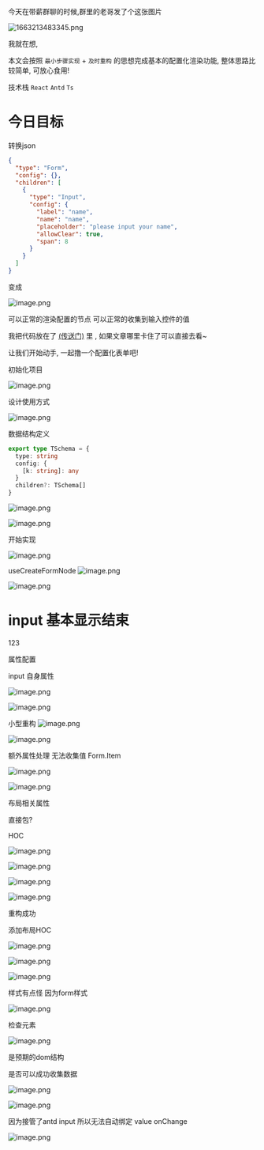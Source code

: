 今天在带薪群聊的时候,群里的老哥发了个这张图片

![1663213483345.png](https://p9-juejin.byteimg.com/tos-cn-i-k3u1fbpfcp/b28af116c6d34b5386a495b32fc3af60~tplv-k3u1fbpfcp-watermark.image?)

我就在想,

本文会按照 `最小步骤实现` + `及时重构` 的思想完成基本的配置化渲染功能, 整体思路比较简单, 可放心食用!


技术栈 `React` `Antd` `Ts`

# 今日目标

转换json
```json
{
  "type": "Form",
  "config": {},
  "children": [
    {
      "type": "Input",
      "config": {
        "label": "name",
        "name": "name",
        "placeholder": "please input your name",
        "allowClear": true,
        "span": 8
      }
    }
  ]
}
```
变成

![image.png](https://p3-juejin.byteimg.com/tos-cn-i-k3u1fbpfcp/75e8eae04f914c8e85229b597d53f14c~tplv-k3u1fbpfcp-watermark.image?)

可以正常的渲染配置的节点
可以正常的收集到输入控件的值

我把代码放在了 [(传送门)](https://github.com/jiangsongyang/schema-form) 里 , 如果文章哪里卡住了可以直接去看~

让我们开始动手, 一起撸一个配置化表单吧!

初始化项目


![image.png](https://p6-juejin.byteimg.com/tos-cn-i-k3u1fbpfcp/ffd41fb123d84ae8bc897bef45e1acd0~tplv-k3u1fbpfcp-watermark.image?)


设计使用方式

![image.png](https://p9-juejin.byteimg.com/tos-cn-i-k3u1fbpfcp/5affc7406bae43bab43f15146a2b80c6~tplv-k3u1fbpfcp-watermark.image?)



数据结构定义
``` typescript
export type TSchema = {
  type: string
  config: {
    [k: string]: any
  }
  children?: TSchema[]
}
```

![image.png](https://p3-juejin.byteimg.com/tos-cn-i-k3u1fbpfcp/d7fb87e8323044868333ef1d6118ceeb~tplv-k3u1fbpfcp-watermark.image?)


![image.png](https://p3-juejin.byteimg.com/tos-cn-i-k3u1fbpfcp/bd43f0dadd974cda8a76802661840740~tplv-k3u1fbpfcp-watermark.image?)

开始实现


![image.png](https://p6-juejin.byteimg.com/tos-cn-i-k3u1fbpfcp/4c80342445da47789157f551a8a6e9fa~tplv-k3u1fbpfcp-watermark.image?)


useCreateFormNode
![image.png](https://p3-juejin.byteimg.com/tos-cn-i-k3u1fbpfcp/49b37de17d82479482cf88596ac7400d~tplv-k3u1fbpfcp-watermark.image?)

![image.png](https://p1-juejin.byteimg.com/tos-cn-i-k3u1fbpfcp/b13ada61b6f6457a87d34aca61192507~tplv-k3u1fbpfcp-watermark.image?)




input 基本显示结束
=============================================

123

属性配置

input 自身属性

![image.png](https://p1-juejin.byteimg.com/tos-cn-i-k3u1fbpfcp/4e08d06ad95e487d830f2cc0a84e4364~tplv-k3u1fbpfcp-watermark.image?)

![image.png](https://p9-juejin.byteimg.com/tos-cn-i-k3u1fbpfcp/79e3520fcd4a4243968d3dc532b8e73a~tplv-k3u1fbpfcp-watermark.image?)

小型重构
![image.png](https://p3-juejin.byteimg.com/tos-cn-i-k3u1fbpfcp/9c796fd71cc1436cb275fc2505451072~tplv-k3u1fbpfcp-watermark.image?)



![image.png](https://p9-juejin.byteimg.com/tos-cn-i-k3u1fbpfcp/7e314c5cdbc24c4fb759e37834a90851~tplv-k3u1fbpfcp-watermark.image?)


额外属性处理
无法收集值
Form.Item

![image.png](https://p9-juejin.byteimg.com/tos-cn-i-k3u1fbpfcp/ac6243d139f94ff4890021023dc3f48f~tplv-k3u1fbpfcp-watermark.image?)

![image.png](https://p9-juejin.byteimg.com/tos-cn-i-k3u1fbpfcp/67f90aea2821473abe922fde1ded587c~tplv-k3u1fbpfcp-watermark.image?)

布局相关属性

直接包?

HOC

![image.png](https://p9-juejin.byteimg.com/tos-cn-i-k3u1fbpfcp/460f2709f09442b2ac07b04ab9a473b5~tplv-k3u1fbpfcp-watermark.image?)


![image.png](https://p6-juejin.byteimg.com/tos-cn-i-k3u1fbpfcp/7cc154820cbd4294b81a8bd4cffb8cd1~tplv-k3u1fbpfcp-watermark.image?)


![image.png](https://p6-juejin.byteimg.com/tos-cn-i-k3u1fbpfcp/3346837de1bb4444976ac6945afa33b5~tplv-k3u1fbpfcp-watermark.image?)


![image.png](https://p3-juejin.byteimg.com/tos-cn-i-k3u1fbpfcp/a4ab13dac5184643ae1fba194bce6898~tplv-k3u1fbpfcp-watermark.image?)

重构成功

添加布局HOC

![image.png](https://p1-juejin.byteimg.com/tos-cn-i-k3u1fbpfcp/8ac3c1cd9eb643d592947a2b3f59b65c~tplv-k3u1fbpfcp-watermark.image?)

![image.png](https://p6-juejin.byteimg.com/tos-cn-i-k3u1fbpfcp/cf99bc0c1aa24c3b8d5248842610fe18~tplv-k3u1fbpfcp-watermark.image?)

![image.png](https://p1-juejin.byteimg.com/tos-cn-i-k3u1fbpfcp/ac4faa5edcad4a15a6eac5589fcd6dba~tplv-k3u1fbpfcp-watermark.image?)

样式有点怪 因为form样式

![image.png](https://p6-juejin.byteimg.com/tos-cn-i-k3u1fbpfcp/4511ac41ddb14598bf0ee2d633187754~tplv-k3u1fbpfcp-watermark.image?)

检查元素


![image.png](https://p1-juejin.byteimg.com/tos-cn-i-k3u1fbpfcp/1ea08fd589ad46eeb11f8b73e3bd9339~tplv-k3u1fbpfcp-watermark.image?)


是预期的dom结构

是否可以成功收集数据

![image.png](https://p9-juejin.byteimg.com/tos-cn-i-k3u1fbpfcp/66982949b05945cca4ed14f613aa227c~tplv-k3u1fbpfcp-watermark.image?)


![image.png](https://p3-juejin.byteimg.com/tos-cn-i-k3u1fbpfcp/1ae12797d68b46c4b9e6704995d93bbe~tplv-k3u1fbpfcp-watermark.image?)

因为接管了antd input 所以无法自动绑定 value onChange

![image.png](https://p9-juejin.byteimg.com/tos-cn-i-k3u1fbpfcp/c261f757f395420db55fa0181c4b1dd6~tplv-k3u1fbpfcp-watermark.image?)

